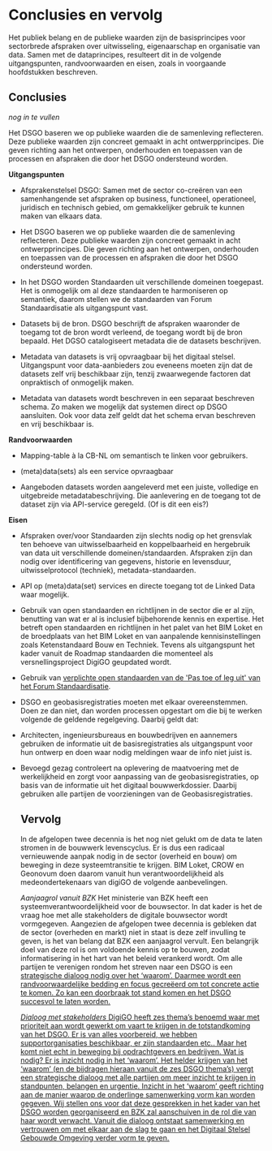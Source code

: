 Conclusies en vervolg
============

Het publiek belang en de publieke waarden zijn de basisprincipes voor
sectorbrede afspraken over uitwisseling, eigenaarschap en organisatie van data. Samen met de dataprincipes, resulteert dit in de volgende uitgangspunten, randvoorwaarden en eisen, zoals in voorgaande hoofdstukken beschreven.

Conclusies
--------------
*nog in te vullen* 

Het DSGO baseren we op publieke waarden die de samenleving reflecteren. Deze publieke waarden zijn concreet gemaakt in acht ontwerpprincipes. Die geven richting aan het ontwerpen, onderhouden en toepassen van de processen en afspraken die door het DSGO ondersteund worden.



**Uitgangspunten**

-   Afsprakenstelsel DSGO: Samen met de sector co-creëren van een samenhangende set afspraken op business, functioneel, operationeel, juridisch en technisch gebied, om gemakkelijker gebruik te kunnen maken van elkaars data.

-   Het DSGO baseren we op publieke waarden die de samenleving reflecteren. 
Deze publieke waarden zijn concreet gemaakt in acht ontwerpprincipes. 
Die geven richting aan het ontwerpen, onderhouden en toepassen van de processen en afspraken die door het DSGO ondersteund worden.

-   In het DSGO worden Standaarden uit verschillende domeinen toegepast. 
Het is onmogelijk om al deze standaarden te harmoniseren op semantiek, 
daarom stellen we de standaarden van Forum Standaardisatie als uitgangspunt vast.

-   Datasets bij de bron.
DSGO beschrijft de afspraken waaronder de toegamg tot de bron wordt verleend, de toegang wordt bij de bron bepaald. Het DGSO catalogiseert metadata die de datasets beschrijven.

-   Metadata van datasets is vrij opvraagbaar bij het digitaal stelsel.
Uitgangspunt voor data-aanbieders zou eveneens moeten zijn dat de datasets zelf vrij beschikbaar zijn, tenzij zwaarwegende factoren dat onpraktisch of onmogelijk maken.

-   Metadata van datasets wordt beschreven in een separaat beschreven schema.
Zo maken we mogelijk dat systemen direct op DSGO aansluiten.
Ook voor data zelf geldt dat het schema ervan beschreven en vrij beschikbaar is. 

**Randvoorwaarden**

-   Mapping-table à la CB-NL om semantisch te linken voor gebruikers.

-   (meta)data(sets) als een service opvraagbaar

-   Aangeboden datasets worden aangeleverd met een juiste, volledige en uitgebreide metadatabeschrijving.
Die aanlevering en de toegang tot de dataset zijn via API-service geregeld. (Of is dit een eis?)

**Eisen**

-   Afspraken over/voor Standaarden zijn slechts nodig op het grensvlak ten
    behoeve van uitwisselbaarheid en koppelbaarheid en hergebruik van data uit
    verschillende domeinen/standaarden. Afspraken zijn dan nodig over
    identificering van gegevens, historie en levensduur, uitwisselprotocol
    (techniek), metadata-standaarden.

-   API op (meta)data(set) services en directe toegang tot de Linked Data waar mogelijk.

-   Gebruik van open standaarden en richtlijnen in de sector die er al zijn,
    benutting van wat er al is inclusief bijbehorende kennis en expertise. Het
    betreft open standaarden en richtlijnen in het palet van het BIM Loket en de
    broedplaats van het BIM Loket en van aanpalende kennisinstellingen zoals
    Ketenstandaard Bouw en Techniek. Tevens als uitgangspunt het kader vanuit de
    Roadmap standaarden die momenteel als versnellingsproject DigiGO geupdated
    wordt.

-   Gebruik van [verplichte open standaarden van de 'Pas toe of leg uit' van het
    Forum Standaardisatie](https://forumstandaardisatie.nl/open-standaarden).

-   DSGO en geobasisregistraties moeten met elkaar overeenstemmen. Doen ze dan
    niet, dan worden processen opgestart om die bij te werken volgende de
    geldende regelgeving. Daarbij geldt dat:

-   Architecten, ingenieursbureaus en bouwbedrijven en aannemers gebruiken de
    informatie uit de basisregistraties als uitgangspunt voor hun ontwerp en
    doen waar nodig meldingen waar de info niet juist is.

-   Bevoegd gezag controleert na oplevering de maatvoering met de werkelijkheid
    en zorgt voor aanpassing van de geobasisregistraties, op basis van de
    informatie uit het digitaal bouwwerkdossier. Daarbij gebruiken alle partijen
    de voorzieningen van de Geobasisregistraties.
    
    Vervolg
    -------
    
    In de afgelopen twee decennia  is het nog niet gelukt om de data te laten stromen in de bouwwerk levenscyclus. 
    Er is dus een radicaal vernieuwende aanpak nodig in de sector (overheid en bouw) om beweging in deze 
    systeemtransitie te krijgen. BIM Loket, CROW en Geonovum doen daarom vanuit hun verantwoordelijkheid 
    als medeondertekenaars van digiGO de volgende aanbevelingen.
    
    *Aanjaagrol vanuit BZK*
    Het ministerie van BZK heeft een systeemverantwoordelijkheid voor de bouwsector. 
    In dat kader is het de vraag hoe met alle stakeholders de digitale bouwsector wordt vormgegeven. 
    Aangezien de afgelopen twee decennia is gebleken dat de sector (overheden en markt) niet in staat is 
    deze zelf invulling te geven, is het van belang dat BZK een aanjaagrol vervult.
    Een belangrijk doel van deze rol is om voldoende kennis op te bouwen, zodat informatisering in het hart 
    van het beleid verankerd wordt. Om alle partijen te verenigen rondom het streven naar een DSGO is een 
    <u>strategische dialoog<u> nodig over het ‘waarom’. Daarmee wordt een randvoorwaardelijke bedding en focus 
    gecreëerd om tot concrete actie te komen. Zo kan een doorbraak tot stand komen en het DSGO succesvol te laten worden.
    
    *Dialoog met stakeholders*
    DigiGO heeft zes thema’s benoemd waar met prioriteit aan wordt gewerkt om vaart te krijgen in de 
    totstandkoming van het DSGO.  Er is van alles voorbereid, we hebben supportorganisaties beschikbaar, 
    er zijn standaarden etc.. Maar het komt niet echt in beweging bij opdrachtgevers en bedrijven. Wat is nodig? 
    Er is inzicht nodig in het ‘waarom’. Het helder krijgen van het ‘waarom’ (en de bijdragen hieraan vanuit 
    de zes DSGO thema’s) vergt een <u>strategische dialoog<u> met alle partijen om meer inzicht te krijgen in standpunten, 
    belangen en urgentie.
    Inzicht in het ‘waarom’ geeft richting aan de manier waarop de onderlinge samenwerking vorm kan worden gegeven. 
    Wij stellen ons voor dat deze gesprekken in het kader van het DSGO worden georganiseerd en BZK zal aanschuiven 
    in de rol die van haar wordt verwacht. Vanuit die dialoog ontstaat samenwerking en vertrouwen om met elkaar aan 
    de slag te gaan en het Digitaal Stelsel Gebouwde Omgeving verder vorm te geven. 
  
